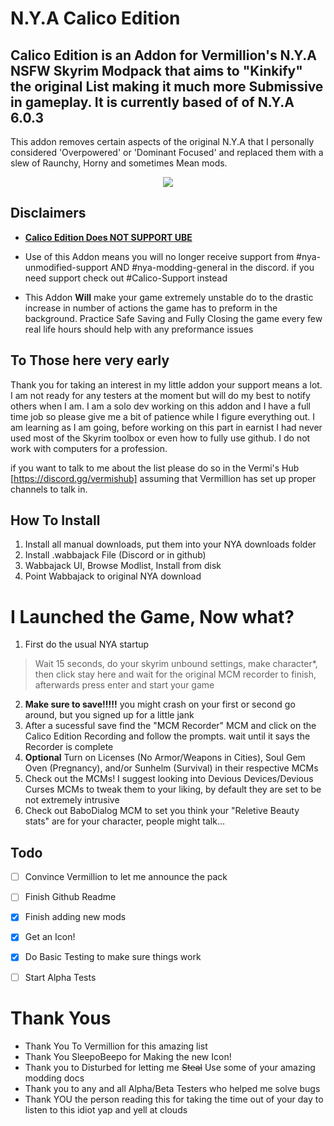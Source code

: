 <p align="center">
 
# N.Y.A Calico Edition
</p>

## Calico Edition is an Addon for Vermillion's N.Y.A NSFW Skyrim Modpack that aims to "Kinkify" the original List making it much more Submissive in gameplay. It is currently based of of N.Y.A 6.0.3

This addon removes certain aspects of the original N.Y.A that I personally considered 'Overpowered' or 'Dominant Focused' and replaced them with a slew of Raunchy, Horny and sometimes Mean mods. 

<p align="center">
   <img src="https://i.imgur.com/tC2k3fN.jpeg&=&format=webp&quality=lossless&width=960&height=960">
</p>

## Disclaimers
 - <ins>**Calico Edition Does NOT SUPPORT UBE**</ins>

- Use of this Addon means you will no longer receive support from #nya-unmodified-support AND #nya-modding-general in the discord. if you need support check out #Calico-Support instead

- This Addon **Will** make your game extremely unstable do to the drastic increase in number of actions the game has to preform in the background. Practice Safe Saving and Fully Closing the game every few real life hours should help with any preformance issues

## To Those here very early
Thank you for taking an interest in my little addon your support means a lot. I am not ready for any testers at the moment but will do my best to notify others when I am. I am a solo dev working on this addon and I have a full time job so please give me a bit of patience while I figure everything out. I am learning as I am going, before working on this part in earnist I had never used most of the Skyrim toolbox or even how to fully use github. I do not work with computers for a profession.

if you want to talk to me about the list please do so in the Vermi's Hub [https://discord.gg/vermishub] assuming that Vermillion has set up proper channels to talk in.

## How To Install

1. Install all manual downloads, put them into your NYA downloads folder
2. Install .wabbajack File (Discord or in github)
3. Wabbajack UI, Browse Modlist, Install from disk
4. Point Wabbajack to original NYA download



# I Launched the Game, Now what?

1. First do the usual NYA startup
 
> Wait 15 seconds, do your skyrim unbound settings, make character*, then click stay here and wait for the original MCM recorder to finish, afterwards press enter and start your game

2. **Make sure to save!!!!!** you might crash on your first or second go around, but you signed up for a little jank
3. After a sucessful save find the "MCM Recorder" MCM and click on the Calico Edition Recording and follow the prompts. wait until it says the Recorder is complete
4. **Optional** Turn on Licenses (No Armor/Weapons in Cities), Soul Gem Oven (Pregnancy), and/or Sunhelm (Survival) in their respective MCMs
5. Check out the MCMs! I suggest looking into Devious Devices/Devious Curses MCMs to tweak them to your liking, by default they are set to be not extremely intrusive
6. Check out BaboDialog MCM to set you think your "Reletive Beauty stats" are for your character, people might talk...


## Todo

- [ ] Convince Vermillion to let me announce the pack
- [ ] Finish Github Readme
- [X] Finish adding new mods
- [X] Get an Icon!
- [X] Do Basic Testing to make sure things work
- [ ] Start Alpha Tests


# Thank Yous
- Thank You To Vermillion for this amazing list
- Thank You SleepoBeepo for Making the new Icon!
- Thank you to Disturbed for letting me ~~Steal~~ Use some of your amazing modding docs
- Thank you to any and all Alpha/Beta Testers who helped me solve bugs
- Thank YOU the person reading this for taking the time out of your day to listen to this idiot yap and yell at clouds
